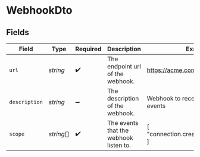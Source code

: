 # WebhookDto


## Fields

| Field                                  | Type                                   | Required                               | Description                            | Example                                |
| -------------------------------------- | -------------------------------------- | -------------------------------------- | -------------------------------------- | -------------------------------------- |
| `url`                                  | *string*                               | :heavy_check_mark:                     | The endpoint url of the webhook.       | https://acme.com/webhook_receiver      |
| `description`                          | *string*                               | :heavy_minus_sign:                     | The description of the webhook.        | Webhook to receive connection events   |
| `scope`                                | *string*[]                             | :heavy_check_mark:                     | The events that the webhook listen to. | [<br/>"connection.created"<br/>]       |